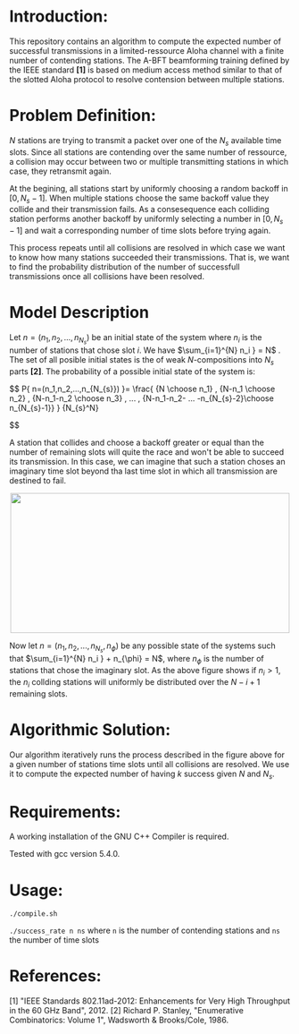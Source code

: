 # Introduction:

This repository contains an algorithm to compute the expected number of successful transmissions in a limited-ressource 
Aloha channel with a finite number of contending stations.
The A-BFT beamforming training defined by the IEEE standard **[1]** is based on medium access method similar to that of the slotted Aloha protocol to resolve contension between multiple stations.

# Problem Definition:

$N$ stations are trying to transmit a packet over one of the $N_s$ available time slots.
Since all stations are contending over the same number of ressource, a collision may occur between two or multiple transmitting stations in which case, they retransmit again.

At the begining, all stations start by uniformly choosing a random backoff in $[0,N_s-1]$.
When multiple stations choose the same backoff value they collide and their transmission fails. As a consesequence each colliding station performs another backoff by uniformly selecting a number in $[0,N_s-1]$ and wait a corresponding number of time slots before trying again.

This process repeats until all collisions are resolved in which case we want to know how many stations succeeded their transmissions. That is, we want to find the probability distribution of the number of successfull transmissions once all collisions have been resolved.

# Model Description 

Let $n=(n_1,n_2,...,n_{N_s})$ be an initial state of the system where $n_i$ is the number of stations that chose slot $i$. We have $\sum_{i=1}^{N} n_i } = N$ . The set of all posible initial states is the of weak $N$-compositions into $N_s$ parts **[2]**. The probability of a possible initial state of the system is:

$$
P\{ n=(n_1,n_2,...,n_{N_{s}}) \}=
\frac{
{N \choose n_1} \, {N-n_1 \choose n_2} \, {N-n_1-n_2 \choose n_3} \, ... \,
{N-n_1-n_2- ... -n_{N_{s}-2}\choose n_{N_{s}-1}}
}
{N_{s}^N} 

$$

A station that collides and choose a backoff greater or equal than the number of remaining slots will quite the race and won't be able to succeed its transmission.
In this case, we can imagine that such a station choses an imaginary time slot beyond tha last time slot in which all transmission are destined to fail. 

<div style="text-align:center"><img src="https://github.com/mohammeddahhani/limited-ressources-Aloha-protocol/blob/master/exact_model.png" width="500" height="250"/></div>

Now let $n=(n_1,n_2,...,n_{N_s},n_{\phi})$ be any possible state of the systems such that  $\sum_{i=1}^{N} n_i } + n_{\phi} = N$, where $n_{\phi}$ is the number of stations that chose the imaginary slot.
As the above figure shows if $n_i > 1$, the $n_i$ collding stations will uniformly be distributed over the $N-i+1$ remaining slots.


# Algorithmic Solution:

Our algorithm iteratively runs the process described in the figure above for a given number of stations time slots until all collisions are resolved. We use it to compute the expected number of having $k$ success given $N$ and $N_s$.

# Requirements:

A working installation of the GNU C++ Compiler is required.

Tested with gcc version 5.4.0. 

# Usage:
`./compile.sh`

`./success_rate n ns` where `n` is the number of contending stations and `ns` the number of time slots

# References:
[1] "IEEE Standards 802.11ad-2012: Enhancements for Very High Throughput in the 60 GHz Band", 2012.
[2] Richard P. Stanley, "Enumerative Combinatorics: Volume 1", Wadsworth & Brooks/Cole, 1986.

